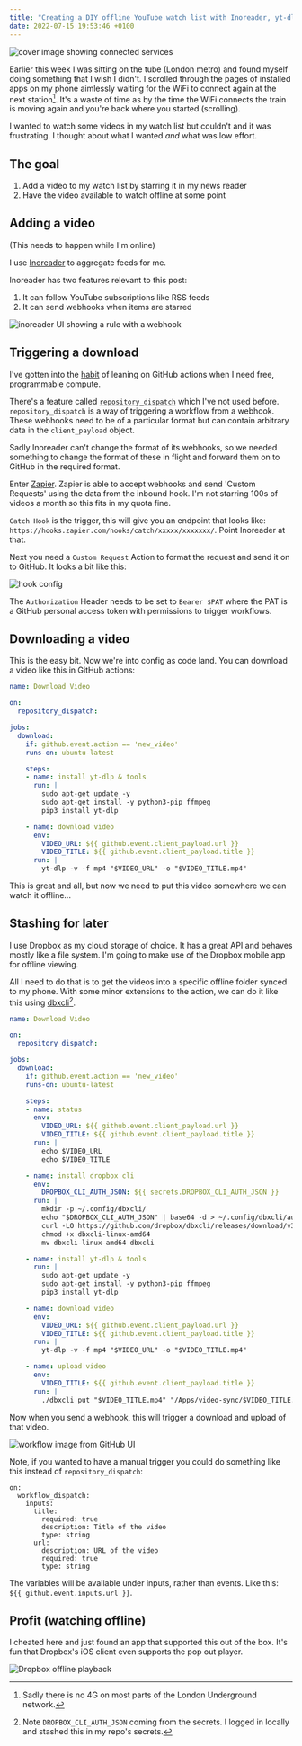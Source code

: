 ```yaml
---
title: "Creating a DIY offline YouTube watch list with Inoreader, yt-dlp, Zapier, GitHub Actions and Dropbox"
date: 2022-07-15 19:53:46 +0100
---
```


![cover image showing connected services](./cover.png)

Earlier this week I was sitting on the tube (London metro) and found myself
doing something that I wish I didn't. I scrolled through the pages of installed
apps on my phone aimlessly waiting for the WiFi to connect again at the next
station[^1]. It's a waste of time as by the time the WiFi connects the train is
moving again and you're back where you started (scrolling).

[^1]: Sadly there is no 4G on most parts of the London Underground network.

I wanted to watch some videos in my watch list but couldn't and it was
frustrating. I thought about what I wanted _and_ what was low effort.

## The goal

1. Add a video to my watch list by starring it in my news reader
1. Have the video available to watch offline at some point

## Adding a video

(This needs to happen while I'm online)

I use [Inoreader](https://www.inoreader.com) to aggregate feeds for me.

Inoreader has two features relevant to this post:

1. It can follow YouTube subscriptions like RSS feeds
1. It can send webhooks when items are starred

![inoreader UI showing a rule with a webhook](./inoreader_hook.png)

## Triggering a download

I've gotten into the [habit](/posts/2020-09-07-github-actions-fun) of leaning
on GitHub actions when I need free, programmable compute.

There's a feature called
[`repository_dispatch`](https://docs.github.com/en/actions/using-workflows/events-that-trigger-workflows#repository_dispatch)
which I've not used before. `repository_dispatch` is a way of triggering a
workflow from a webhook. These webhooks need to be of a particular format but
can contain arbitrary data in the `client_payload` object.

Sadly Inoreader can't change the format of its webhooks, so we needed something
to change the format of these in flight and forward them on to GitHub in the
required format.

Enter [Zapier](https://zapier.com). Zapier is able to accept webhooks and send
'Custom Requests' using the data from the inbound hook. I'm not starring 100s
of videos a month so this fits in my quota fine.

`Catch Hook` is the trigger, this will give you an endpoint that looks like:
`https://hooks.zapier.com/hooks/catch/xxxxx/xxxxxxx/`. Point Inoreader at that.

Next you need a `Custom Request` Action to format the request and send it on to
GitHub. It looks a bit like this:

![hook config](./zapier_hook.png)

The `Authorization` Header needs to be set to `Bearer $PAT` where the PAT is a
GitHub personal access token with permissions to trigger workflows.

## Downloading a video

This is the easy bit. Now we're into config as code land. You can download a
video like this in GitHub actions:

```yaml
name: Download Video

on:
  repository_dispatch:

jobs:
  download:
    if: github.event.action == 'new_video'
    runs-on: ubuntu-latest

    steps:
    - name: install yt-dlp & tools
      run: |
        sudo apt-get update -y
        sudo apt-get install -y python3-pip ffmpeg
        pip3 install yt-dlp

    - name: download video
      env:
        VIDEO_URL: ${{ github.event.client_payload.url }}
        VIDEO_TITLE: ${{ github.event.client_payload.title }}
      run: |
        yt-dlp -v -f mp4 "$VIDEO_URL" -o "$VIDEO_TITLE.mp4"
```

This is great and all, but now we need to put this video somewhere we can watch
it offline...

## Stashing for later

I use Dropbox as my cloud storage of choice. It has a great API and behaves
mostly like a file system. I'm going to make use of the Dropbox mobile app for
offline viewing.

All I need to do that is to get the videos into a specific offline folder
synced to my phone. With some minor extensions to the action, we can do it like
this using [dbxcli](https://github.com/dropbox/dbxcli)[^2].

[^2]: Note `DROPBOX_CLI_AUTH_JSON` coming from the secrets. I logged in locally
  and stashed this in my repo's secrets.

```yaml
name: Download Video

on:
  repository_dispatch:

jobs:
  download:
    if: github.event.action == 'new_video'
    runs-on: ubuntu-latest

    steps:
    - name: status
      env:
        VIDEO_URL: ${{ github.event.client_payload.url }}
        VIDEO_TITLE: ${{ github.event.client_payload.title }}
      run: |
        echo $VIDEO_URL
        echo $VIDEO_TITLE

    - name: install dropbox cli
      env:
        DROPBOX_CLI_AUTH_JSON: ${{ secrets.DROPBOX_CLI_AUTH_JSON }}
      run: |
        mkdir -p ~/.config/dbxcli/
        echo "$DROPBOX_CLI_AUTH_JSON" | base64 -d > ~/.config/dbxcli/auth.json
        curl -LO https://github.com/dropbox/dbxcli/releases/download/v3.0.0/dbxcli-linux-amd64
        chmod +x dbxcli-linux-amd64
        mv dbxcli-linux-amd64 dbxcli

    - name: install yt-dlp & tools
      run: |
        sudo apt-get update -y
        sudo apt-get install -y python3-pip ffmpeg
        pip3 install yt-dlp

    - name: download video
      env:
        VIDEO_URL: ${{ github.event.client_payload.url }}
        VIDEO_TITLE: ${{ github.event.client_payload.title }}
      run: |
        yt-dlp -v -f mp4 "$VIDEO_URL" -o "$VIDEO_TITLE.mp4"

    - name: upload video
      env:
        VIDEO_TITLE: ${{ github.event.client_payload.title }}
      run: |
        ./dbxcli put "$VIDEO_TITLE.mp4" "/Apps/video-sync/$VIDEO_TITLE.mp4"
```

Now when you send a webhook, this will trigger a download and upload of that
video.

![workflow image from GitHub UI](./workflow.png)

Note, if you wanted to have a manual trigger you could do something like this
instead of `repository_dispatch`:

```
on:
  workflow_dispatch:
    inputs:
      title:
        required: true
        description: Title of the video
        type: string
      url:
        description: URL of the video
        required: true
        type: string
```

The variables will be available under inputs, rather than events. Like this:
`${{ github.event.inputs.url }}`.

## Profit (watching offline)

I cheated here and just found an app that supported this out of the box.
It's fun that Dropbox's iOS client even supports the pop out player.

![Dropbox offline playback](./dropbox.png)

